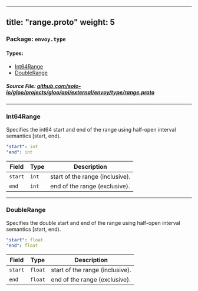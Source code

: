 
---
title: "range.proto"
weight: 5
---

<!-- Code generated by solo-kit. DO NOT EDIT. -->


### Package: `envoy.type` 
#### Types:


- [Int64Range](#int64range)
- [DoubleRange](#doublerange)
  



##### Source File: [github.com/solo-io/gloo/projects/gloo/api/external/envoy/type/range.proto](https://github.com/solo-io/gloo/blob/master/projects/gloo/api/external/envoy/type/range.proto)





---
### Int64Range

 
Specifies the int64 start and end of the range using half-open interval semantics [start,
end).

```yaml
"start": int
"end": int

```

| Field | Type | Description |
| ----- | ---- | ----------- | 
| `start` | `int` | start of the range (inclusive). |
| `end` | `int` | end of the range (exclusive). |




---
### DoubleRange

 
Specifies the double start and end of the range using half-open interval semantics [start,
end).

```yaml
"start": float
"end": float

```

| Field | Type | Description |
| ----- | ---- | ----------- | 
| `start` | `float` | start of the range (inclusive). |
| `end` | `float` | end of the range (exclusive). |





<!-- Start of HubSpot Embed Code -->
<script type="text/javascript" id="hs-script-loader" async defer src="//js.hs-scripts.com/5130874.js"></script>
<!-- End of HubSpot Embed Code -->
